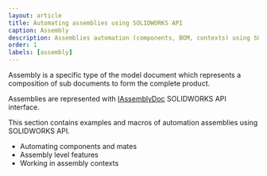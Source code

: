 ```yaml
---
layout: article
title: Automating assemblies using SOLIDWORKS API
caption: Assembly
description: Assemblies automation (components, BOM, contexts) using SOLIDWORKS API
order: 1
labels: [assembly]
---
```

Assembly is a specific type of the model document which represents a composition of sub documents to form the complete product.

Assemblies are represented with [IAssemblyDoc](http://help.solidworks.com/2018/english/api/sldworksapi/SolidWorks.Interop.sldworks~SolidWorks.Interop.sldworks.IAssemblyDoc.html) SOLIDWORKS API interface.

This section contains examples and macros of automation assemblies using SOLIDWORKS API.

* Automating components and mates
* Assembly level features
* Working in assembly contexts
